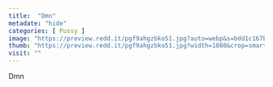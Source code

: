 ```yaml
---
title:  "Dmn"
metadate: "hide"
categories: [ Pussy ]
image: "https://preview.redd.it/pgf9ahgzbko51.jpg?auto=webp&s=bdd1c167b07aff984b4f304e5c7438266658b123"
thumb: "https://preview.redd.it/pgf9ahgzbko51.jpg?width=1080&crop=smart&auto=webp&s=1b37172ff0959dc6ec82740832af7ccb58d1193a"
visit: ""
---
```

Dmn
